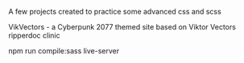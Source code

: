 A few projects created to practice some advanced css and scss

VikVectors - a Cyberpunk 2077 themed site based on Viktor Vectors ripperdoc clinic

npm run compile:sass
live-server
